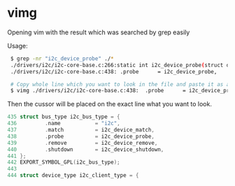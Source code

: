 # vimg

Opening vim with the result which was searched by grep easily

Usage:

````bash
 $ grep -nr "i2c_device_probe" ./*
 ./drivers/i2c/i2c-core-base.c:266:static int i2c_device_probe(struct device *dev)
 ./drivers/i2c/i2c-core-base.c:438:	.probe		= i2c_device_probe,

 # Copy whole line which you want to look in the file and paste it as a parameter of vimg
 $ vimg ./drivers/i2c/i2c-core-base.c:438:	.probe		= i2c_device_probe,
````

Then the cussor will be placed on the exact line what you want to look.

````c
435 struct bus_type i2c_bus_type = {
436         .name           = "i2c",
437         .match          = i2c_device_match,
438         .probe          = i2c_device_probe,
439         .remove         = i2c_device_remove,
440         .shutdown       = i2c_device_shutdown,
441 };
442 EXPORT_SYMBOL_GPL(i2c_bus_type);
443 
444 struct device_type i2c_client_type = {
````
